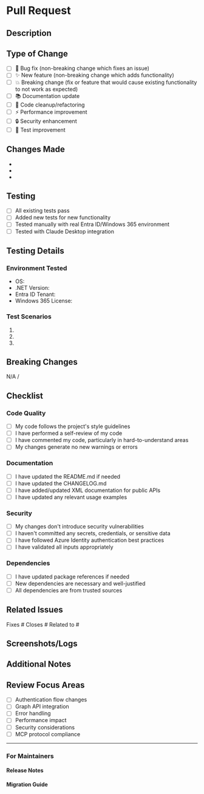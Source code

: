 # Pull Request

## Description

<!-- Provide a brief description of your changes -->

## Type of Change

<!-- Mark the relevant option with an "x" -->

- [ ] 🐛 Bug fix (non-breaking change which fixes an issue)
- [ ] ✨ New feature (non-breaking change which adds functionality)
- [ ] 💥 Breaking change (fix or feature that would cause existing functionality to not work as expected)
- [ ] 📚 Documentation update
- [ ] 🧹 Code cleanup/refactoring
- [ ] ⚡ Performance improvement
- [ ] 🔒 Security enhancement
- [ ] 🧪 Test improvement

## Changes Made

<!-- Describe what changes you made and why -->

- 
- 
- 

## Testing

<!-- Describe how you tested your changes -->

- [ ] All existing tests pass
- [ ] Added new tests for new functionality
- [ ] Tested manually with real Entra ID/Windows 365 environment
- [ ] Tested with Claude Desktop integration

## Testing Details

<!-- Provide specific testing details -->

### Environment Tested
- OS: 
- .NET Version: 
- Entra ID Tenant: 
- Windows 365 License: 

### Test Scenarios
1. 
2. 
3. 

## Breaking Changes

<!-- If this introduces breaking changes, describe them and the migration path -->

N/A / 

## Checklist

<!-- Mark completed items with an "x" -->

### Code Quality
- [ ] My code follows the project's style guidelines
- [ ] I have performed a self-review of my code
- [ ] I have commented my code, particularly in hard-to-understand areas
- [ ] My changes generate no new warnings or errors

### Documentation
- [ ] I have updated the README.md if needed
- [ ] I have updated the CHANGELOG.md
- [ ] I have added/updated XML documentation for public APIs
- [ ] I have updated any relevant usage examples

### Security
- [ ] My changes don't introduce security vulnerabilities
- [ ] I haven't committed any secrets, credentials, or sensitive data
- [ ] I have followed Azure Identity authentication best practices
- [ ] I have validated all inputs appropriately

### Dependencies
- [ ] I have updated package references if needed
- [ ] New dependencies are necessary and well-justified
- [ ] All dependencies are from trusted sources

## Related Issues

<!-- Link any related issues -->

Fixes #
Closes #
Related to #

## Screenshots/Logs

<!-- If applicable, add screenshots or log outputs -->

## Additional Notes

<!-- Any additional information for reviewers -->

## Review Focus Areas

<!-- What should reviewers pay special attention to? -->

- [ ] Authentication flow changes
- [ ] Graph API integration
- [ ] Error handling
- [ ] Performance impact
- [ ] Security considerations
- [ ] MCP protocol compliance

---

### For Maintainers

#### Release Notes
<!-- Summary for release notes (if applicable) -->

#### Migration Guide
<!-- If breaking changes, provide migration steps -->